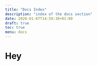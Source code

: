 ```yaml
---
title: "Docs Index"
description: "index of the docs section"
date: 2020-01-07T14:59:38+01:00
draft: true
toc: true
menu: docs
---
```


# Hey
